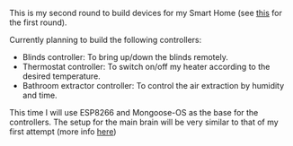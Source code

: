 This is my second round to build devices for my Smart Home (see [this](https://github.com/chris-zen/homey) for the first round).

Currently planning to build the following controllers:
- Blinds controller: To bring up/down the blinds remotely.
- Thermostat controller: To switch on/off my heater according to the desired temperature.
- Bathroom extractor controller: To control the air extraction by humidity and time.

This time I will use ESP8266 and Mongoose-OS as the base for the controllers.
The setup for the main brain will be very similar to that of my first attempt (more info [here](https://github.com/chris-zen/energy-monitoring/wiki/Base-station))